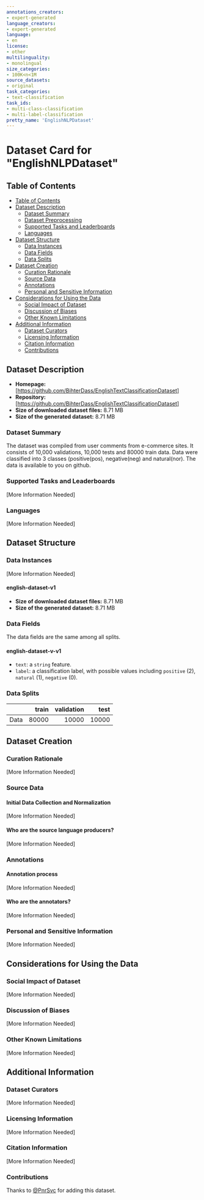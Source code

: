 ```yaml
---
annotations_creators:
- expert-generated
language_creators:
- expert-generated
language:
- en
license:
- other
multilinguality:
- monolingual
size_categories:
- 100K<n<1M
source_datasets:
- original
task_categories:
- text-classification
task_ids:
- multi-class-classification
- multi-label-classification
pretty_name: 'EnglishNLPDataset'
---
```



# Dataset Card for "EnglishNLPDataset"

## Table of Contents
- [Table of Contents](#table-of-contents)
- [Dataset Description](#dataset-description)
  - [Dataset Summary](#dataset-summary)
  - [Dataset Preprocessing](#dataset-preprocessing)
  - [Supported Tasks and Leaderboards](#supported-tasks-and-leaderboards)
  - [Languages](#languages)
- [Dataset Structure](#dataset-structure)
  - [Data Instances](#data-instances)
  - [Data Fields](#data-fields)
  - [Data Splits](#data-splits)
- [Dataset Creation](#dataset-creation)
  - [Curation Rationale](#curation-rationale)
  - [Source Data](#source-data)
  - [Annotations](#annotations)
  - [Personal and Sensitive Information](#personal-and-sensitive-information)
- [Considerations for Using the Data](#considerations-for-using-the-data)
  - [Social Impact of Dataset](#social-impact-of-dataset)
  - [Discussion of Biases](#discussion-of-biases)
  - [Other Known Limitations](#other-known-limitations)
- [Additional Information](#additional-information)
  - [Dataset Curators](#dataset-curators)
  - [Licensing Information](#licensing-information)
  - [Citation Information](#citation-information)
  - [Contributions](#contributions)
  
## Dataset Description
- **Homepage:** [https://github.com/BihterDass/EnglishTextClassificationDataset]
- **Repository:** [https://github.com/BihterDass/EnglishTextClassificationDataset]
- **Size of downloaded dataset files:** 8.71 MB
- **Size of the generated dataset:** 8.71 MB

### Dataset Summary
The dataset was compiled from user comments from e-commerce sites. It consists of 10,000 validations, 10,000 tests and 80000 train data. Data were classified into 3 classes (positive(pos), negative(neg) and natural(nor). The data is available to you on github.

### Supported Tasks and Leaderboards
[More Information Needed]

### Languages
[More Information Needed]

## Dataset Structure

### Data Instances
[More Information Needed]

#### english-dataset-v1
- **Size of downloaded dataset files:** 8.71 MB
- **Size of the generated dataset:** 8.71 MB

### Data Fields
The data fields are the same among all splits.

#### english-dataset-v-v1
- `text`: a `string` feature.
- `label`: a classification label, with possible values including `positive` (2),  `natural` (1), `negative` (0).

### Data Splits
|    |train    |validation|test      |
|----|--------:|---------:|---------:|
|Data|  80000  |   10000 |     10000 |

## Dataset Creation

### Curation Rationale
[More Information Needed]

### Source Data

#### Initial Data Collection and Normalization
[More Information Needed]

#### Who are the source language producers?
[More Information Needed]

### Annotations

#### Annotation process
[More Information Needed]

#### Who are the annotators?
[More Information Needed]

### Personal and Sensitive Information
[More Information Needed]

## Considerations for Using the Data

### Social Impact of Dataset
[More Information Needed]

### Discussion of Biases
[More Information Needed]

### Other Known Limitations
[More Information Needed]

## Additional Information

### Dataset Curators
[More Information Needed]

### Licensing Information
[More Information Needed]

### Citation Information
[More Information Needed]

### Contributions
Thanks to [@PnrSvc](https://github.com/PnrSvc) for adding this dataset.